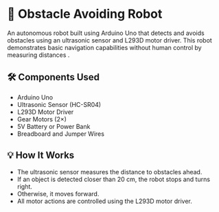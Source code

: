 # 🤖 Obstacle Avoiding Robot

An autonomous robot built using Arduino Uno that  detects and avoids obstacles using an ultrasonic sensor and L293D motor driver. This robot demonstrates basic navigation capabilities without human control by measuring distances .



## 🛠️ Components Used

- Arduino Uno
- Ultrasonic Sensor (HC-SR04)
- L293D Motor Driver
- Gear Motors (2×)
- 5V Battery or Power Bank
- Breadboard and Jumper Wires



## 💡 How It Works

- The ultrasonic sensor measures the distance to obstacles ahead.
- If an object is detected closer than 20 cm, the robot stops and turns right.
- Otherwise, it moves forward.
- All motor actions are controlled using the L293D motor driver.
